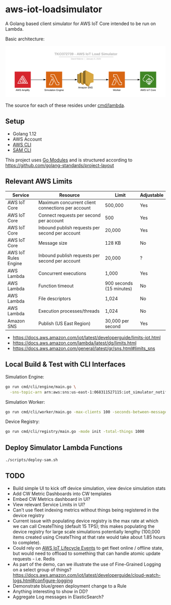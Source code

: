 # aws-iot-loadsimulator

A Golang based client simulator for AWS IoT Core intended to be run on Lambda.

Basic architecture:

![AWS IoT Load Simulator](./images/architecture.png "AWS IoT Load Simulator")

The source for each of these resides under [cmd/lambda](cmd/lambda).

## Setup

* Golang 1.12
* AWS Account
* [AWS CLI](https://docs.aws.amazon.com/cli/latest/userguide/cli-chap-install.html)
* [SAM CLI](https://docs.aws.amazon.com/serverless-application-model/latest/developerguide/serverless-sam-cli-install.html)

This project uses [Go Modules](https://blog.golang.org/using-go-modules) and is structured according to https://github.com/golang-standards/project-layout


## Relevant AWS Limits

Service | Resource | Limit | Adjustable
--- | --- | --- | ---
AWS IoT Core | Maximum concurrent client connections per account | 500,000 | Yes
AWS IoT Core | Connect requests per second per account | 500 | Yes
AWS IoT Core | Inbound publish requests per second per account | 20,000 | Yes
AWS IoT Core | Message size | 128 KB | No
AWS IoT Rules Engine | Inbound publish requests per second per account | 20,000 | ?
AWS Lambda | Concurrent executions | 1,000 | Yes
AWS Lambda | Function timeout | 900 seconds (15 minutes) | No
AWS Lambda | File descriptors | 1,024 | No
AWS Lambda | Execution processes/threads | 1,024 | No 
Amazon SNS | Publish (US East Region) | 30,000 per second | Yes

* https://docs.aws.amazon.com/iot/latest/developerguide/limits-iot.html
* https://docs.aws.amazon.com/lambda/latest/dg/limits.html
* https://docs.aws.amazon.com/general/latest/gr/sns.html#limits_sns

## Local Build & Test with CLI Interfaces

Simulation Engine:

```bash
go run cmd/cli/engine/main.go \
  -sns-topic-arn arn:aws:sns:us-east-1:068311527115:iot_simulator_notifications
```

Simulation Worker:

```bash
go run cmd/cli/worker/main.go -max-clients 100 -seconds-between-messages 10 -total-messages-per-client 5
```

Device Registry:

```bash
go run cmd/cli/registry/main.go -mode init -total-things 1000
```

## Deploy Simulator Lambda Functions

```bash
./scripts/deploy-sam.sh
```

## TODO

* Build simple UI to kick off device simulation, view device simulation stats
* Add CW Metric Dashboards into CW templates
* Embed CW Metrics dashboard in UI?
* View relevant Service Limits in UI?
* Can't use fleet indexing metrics without things being registered in the device registry
* Current issue with populating device registry is the max rate at which we can call CreateThing (default 15 TPS); this makes populating the device registry for large scale simulations potentially lengthy (100,000 items created using CreateThing at that rate would take about 1.85 hours to complete).
* Could rely on [AWS IoT Lifecycle Events](https://docs.aws.amazon.com/iot/latest/developerguide/life-cycle-events.html) to get fleet online / offline state, but would need to offload to something that can handle atomic update requests - i.e. Redis
* As part of the demo, can we illustrate the use of Fine-Grained Logging on a select group of things? https://docs.aws.amazon.com/iot/latest/developerguide/cloud-watch-logs.html#configure-logging
* Demonstrate blue/green deployment change to a Rule
* Anything interesting to show in DD?
* Aggregate Log messages in ElasticSearch?

